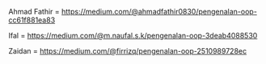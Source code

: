 Ahmad Fathir = https://medium.com/@ahmadfathir0830/pengenalan-oop-cc61f881ea83

Ifal = https://medium.com/@m.naufal.s.k/pengenalan-oop-3deab4088530

Zaidan = https://medium.com/@firrizq/pengenalan-oop-2510989728ec

